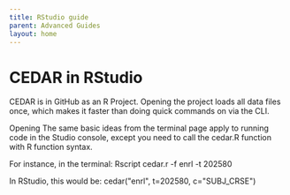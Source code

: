 ```yaml
---
title: RStudio guide
parent: Advanced Guides 
layout: home
---
```


# CEDAR in RStudio

CEDAR is in GitHub as an R Project. Opening the project loads all data files once, which makes it faster than doing quick commands on via the CLI. 

Opening The same basic ideas from the terminal page apply to running code in the Studio console, except you need to call the cedar.R function with R function syntax.

For instance, in the terminal:
Rscript cedar.r -f enrl -t 202580

In RStudio, this would be:
cedar("enrl", t=202580, c="SUBJ_CRSE")
